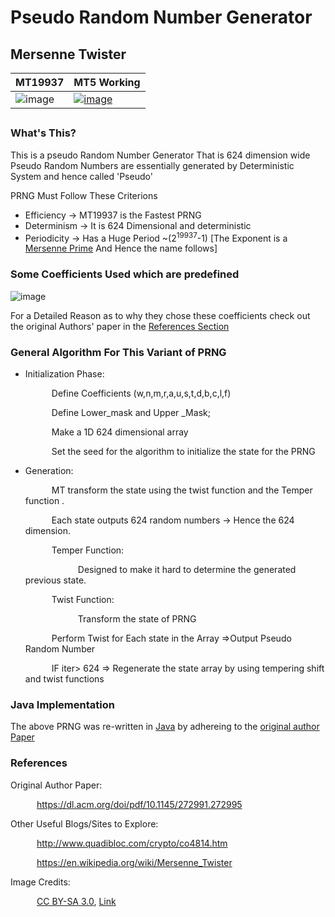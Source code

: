 # Pseudo Random Number Generator

<h2>Mersenne Twister</h2>
 

MT19937 | MT5 Working
------|-------
![image](https://github.com/AjayBadrinath/Cryptography/assets/92035508/a0467ff9-20cb-488f-a634-08ef7e0ae946)|<a href="https://upload.wikimedia.org/wikipedia/commons/b/b5/Mersenne_Twister_visualisation.svg">![image](https://github.com/AjayBadrinath/Cryptography/assets/92035508/94d3427d-62eb-4cd6-b73b-20cea53d8f9d)</a>


## <h3> What's This?</h3>


<p>
    This is a pseudo Random Number Generator That is 624 dimension wide
     Pseudo Random Numbers are essentially generated by Deterministic System and hence called 'Pseudo'

  PRNG Must Follow These Criterions
    <ul>
    <li>Efficiency -> MT19937 is the Fastest PRNG </li>
    <li> Determinism -> It is 624 Dimensional and deterministic </li>
       <li>   Periodicity -> Has a Huge Period ~(2<sup>19937</sup>-1) [The Exponent is a <a href="https://en.wikipedia.org/wiki/Mersenne_prime">Mersenne Prime</a> And Hence the name follows]</li>
  </ul>             
</p>

### Some Coefficients Used which are predefined

![image](https://github.com/AjayBadrinath/Cryptography/assets/92035508/ff37fdd9-4d81-4394-a0b7-3ac6fcc070e4)


For a Detailed Reason as to why they chose these coefficients check out the original Authors' paper in the [References Section](#ref)


### General Algorithm For This Variant of PRNG
<ul>
  <li>
Initialization Phase:

    
&emsp;&emsp;&emsp;Define Coefficients (w,n,m,r,a,u,s,t,d,b,c,l,f)


&emsp;&emsp;&emsp;Define Lower_mask and Upper _Mask;


&emsp;&emsp;&emsp;Make a 1D 624 dimensional array


&emsp;&emsp;&emsp;Set the seed for the  algorithm to initialize the state for the PRNG


  </li>
  <li>
Generation:

    
&emsp;&emsp;&emsp;MT transform the state using the twist function and the Temper function .

    
&emsp;&emsp;&emsp;Each state outputs 624 random numbers -> Hence the 624 dimension.


&emsp;&emsp;&emsp;Temper Function:


&emsp;&emsp;&emsp;&emsp;&emsp;&emsp;Designed to make it hard to determine the generated previous state.


&emsp;&emsp;&emsp;Twist Function:


&emsp;&emsp;&emsp;&emsp;&emsp;&emsp;Transform the state of PRNG


&emsp;&emsp;&emsp;Perform Twist for Each state in the Array =>Output Pseudo Random Number


&emsp;&emsp;&emsp;IF iter> 624 => Regenerate the state array by using tempering shift and twist functions

  </li>
</ul>

### Java Implementation


The above PRNG was re-written in <a href="https://github.com/AjayBadrinath/Cryptography/blob/main/PRNG/Mersenne%20Twister/mersenneTwister.java">Java</a> by adhereing to the <a href="https://dl.acm.org/doi/pdf/10.1145/272991.272995" >original author Paper </a>

###  <a name="ref"></a>References 
  Original Author Paper: 
  
  &emsp;&emsp;&emsp;https://dl.acm.org/doi/pdf/10.1145/272991.272995

  Other Useful Blogs/Sites to Explore:
  
  &emsp;&emsp;&emsp;http://www.quadibloc.com/crypto/co4814.htm
  
  &emsp;&emsp;&emsp;https://en.wikipedia.org/wiki/Mersenne_Twister

  
  Image Credits:

  
  &emsp;&emsp;&emsp;<a href="https://creativecommons.org/licenses/by-sa/3.0" title="Creative Commons Attribution-Share Alike 3.0">CC BY-SA 3.0</a>, <a href="https://commons.wikimedia.org/w/index.php?curid=38765930">Link</a>

